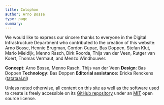 ```yaml
---
title: Colophon
author: Arno Bosse
type: page
summary: 
---
```


We would like to express our sincere thanks to everyone in the Digital Infrastructure Department who contributed to the creation of this website: Arno Bosse, Hennie Brugman, Gordon Cupac, Bas Doppen, Stefan Klut, Mario Mieldijk, Menno Rasch, Dirk Roorda, Thijs van der Veen, Rutger van Koert, Thomas Vermaut, and Menzo Windhouwer.

**Concept:** Arno Bosse, Menno Rasch, Thijs van der Veen
**Design:** Bas Doppen
**Technology:** Bas Doppen
**Editorial assistance:** Ericka Renckens ([tatataal.nl](https://www.tatataal.nl))

Unless noted otherwise, all content on this site as well as the software used to create is freely accessible on its [GitHub repository](https://github.com/knaw-huc/di-website/) under an [MIT](https://github.com/knaw-huc/di-website/blob/main/LICENSE) open source license. 
